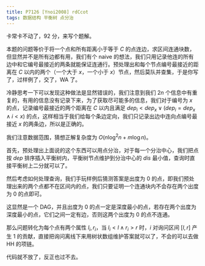 ```yaml
---
title: P7126 [Ynoi2008] rdCcot
tags: 数据结构 平衡树 点分治
---
```


卡常卡不动了，92 分，来写个题解。

本题的问题等价于将一个点和所有距离小于等于 $C$ 的点连边，求区间连通块数，但显然并不是所有边都有用，我们有个 naive 的想法，我们只用记录他连的所有边中和它编号最接近的两条就能保证连通行。预处理出和每个节点编号最接近的距离在 $C$ 以内的两个（一个大于 $x$，一个小于 $x$）节点，然后莫队并查集，于是你写了，过样例了，交了，WA 了。

冷静思考一下可以发现这种做法是显然错误的，我们注意到我们 $2n$ 个信息中有重复的，有用的信息没有记录下来，为了获取尽可能多的信息，我们对于编号为 $x$ 的点，记录编号最接近的两个距离在 $C$ 以内且满足 $dep_i<dep_x\lor(dep_i=dep_x\land i<x)$ 的点，这样相当于我们给每个条边定向，我们只记录出边中连向点编号最接近 $x$ 的两条边，所以是正确的。

我们注意数据范围，猜想正解复杂度为 $O(n\log^2 n+m\log n)$。

首先，预处理出上面说的这个东西可以用点分治，对于每一个分治中心，我们把点按 $dep$ 排序插入平衡树内，平衡树节点维护到分治中心的 $dis$ 最小值，查询时直接平衡树上二分就可以了。

然后考虑如何处理查询，我们手玩样例后猜测答案是出度为 $0$ 的点，即我们预处理出来的两个点都不在区间内的点，我们只要证明一个连通块内不会存在两个出度为 $0$ 的点即可。

这显然是一个 $\text{DAG}$，并且出度为 $0$ 的点一定是深度最小的点，若存在两个出度为深度最小的点，它们之间一定有边，否则这两个出度为 $0$ 的点不连通。

那么问题转化为每个点有两个属性 $l_i,r_i$，当 $l_i<l\land r_i>r$ 时，$i$ 对询问区间 $[l,r]$ 产生 $1$ 的贡献，直接把询问离线下来用树状数组维护答案就可以了，不会的可以去做 HH 的项链。

代码就不放了，反正也过不去。
